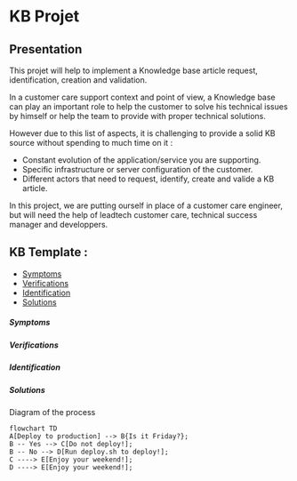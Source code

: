 # KB Projet

## Presentation
This projet will help to implement a Knowledge base article request, identification, creation and validation.

In a customer care support context and point of view, a Knowledge base can play an important role to help the customer to solve his technical issues by himself or help the team to provide with proper technical solutions.

However due to this list of aspects, it is challenging to provide a solid KB source without spending to much time on it : 
- Constant evolution of the application/service you are supporting.
- Specific infrastructure or server configuration of the customer.
- Different actors that need to request, identify, create and valide a KB article.


In this project, we are putting ourself in place of a customer care engineer, but will need the help of leadtech customer care, technical success manager and developpers.

## KB Template : 

- [Symptoms](#####Symptoms)
- [Verifications](#####Verifications)
- [Identification](#####Identification)
- [Solutions](#####Solutions)

##### Symptoms

##### Verifications

##### Identification

##### Solutions


Diagram of the process

```mermaid
flowchart TD
A[Deploy to production] --> B{Is it Friday?};
B -- Yes --> C[Do not deploy!];
B -- No --> D[Run deploy.sh to deploy!];
C ----> E[Enjoy your weekend!];
D ----> E[Enjoy your weekend!];
```


